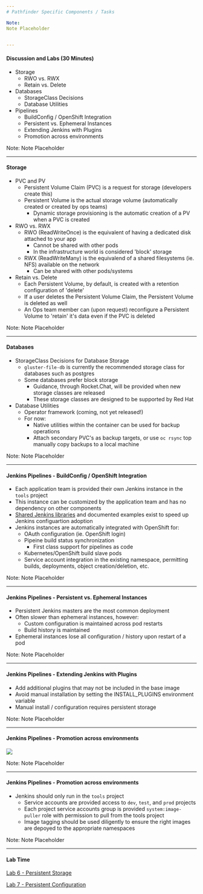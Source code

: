 ```yaml
---
# Pathfinder Specific Components / Tasks

Note:
Note Placeholder


---
```

#### Discussion and Labs (30 Minutes)
- Storage
  - RWO vs. RWX
  - Retain vs. Delete
- Databases
  - StorageClass Decisions
  - Database Utilities
- Pipelines
  - BuildConfig / OpenShift Integration
  - Persistent vs. Ephemeral Instances
  - Extending Jenkins with Plugins
  - Promotion across environments

Note:
Note Placeholder


---
#### Storage
- PVC and PV
  - Persistent Volume Claim (PVC) is a request for storage (developers create this)
  - Persistent Volume is the actual storage volume (automatically created or created by ops teams)
      - Dynamic storage provisioning is the automatic creation of a PV when a PVC is created
- RWO vs. RWX
  - RWO (ReadWriteOnce) is the equivalent of having a dedicated disk attached to your app
    - Cannot be shared with other pods
    - In the infrastructure world is considered 'block' storage
  - RWX (ReadWriteMany) is the equivalend of a shared filesystems (ie. NFS) available on the network
    - Can be shared with other pods/systems
- Retain vs. Delete
  - Each Persistent Volume, by default, is created with a retention configuration of 'delete'
  - If a user deletes the Persistent Volume Claim, the Persistent Volume is deleted as well
  - An Ops team member can (upon request) reconfigure a Persistent Volume to 'retain' it's data even if the PVC is deleted 

Note:
Note Placeholder


---
#### Databases
- StorageClass Decisions for Database Storage
  - `gluster-file-db` is currently the recommended storage class for databases such as postgres
  - Some databases prefer block storage
    - Guidance, through Rocket.Chat, will be provided when new storage classes are released
    - These storage classes are designed to be supported by Red Hat
- Database Utilities
  - Operator framework (coming, not yet released!)
  - For now: 
    - Native utilities within the container can be used for backup operations
    - Attach secondary PVC's as backup targets, or use `oc rsync` top manually copy backups to a local machine

Note:
Note Placeholder


---
#### Jenkins Pipelines - BuildConfig / OpenShift Integration
- Each application team is provided their own Jenkins instance in the `tools` project
- This instance can be customized by the application team and has no dependency on other components
- [Shared Jenkins libraries](https://pathfinder-faq-ocio-pathfinder-prod.pathfinder.gov.bc.ca/Jenkins/UsingTheSharedLib.html) and documented examples exist to speed up Jenkins configuartion adoption
- Jenkins instances are automatically integrated with OpenShift for: 
  - OAuth configuration (ie. OpenShift login)
  - Pipeine build status synchronization
    - First class support for pipelines as code
  - Kubernetes/OpenShift build slave pods
  - Service account integration in the existing namespace, permitting builds, deployments, object creation/deletion, etc. 

Note:
Note Placeholder


---
#### Jenkins Pipelines - Persistent vs. Ephemeral Instances
- Persistent Jenkins masters are the most common deployment
- Often slower than ephemeral instances, however: 
  - Custom configuration is maintained across pod restarts
  - Build history is maintained
- Ephemeral instances lose all configuration  / history upon restart of a pod

Note:
Note Placeholder


---
#### Jenkins Pipelines - Extending Jenkins with Plugins
- Add additional plugins that may not be included in the base image
- Avoid manual installation by setting the INSTALL_PLUGINS environment variable
- Manual install / configuration requires persistent storage

Note:
Note Placeholder


---
#### Jenkins Pipelines - Promotion across environments
![](content/05_pathfinder_specific_components_and_tasks/cicd.png)<!-- .element style="border: 0; background: None; box-shadow: None" -->

Note:
Note Placeholder


---
#### Jenkins Pipelines - Promotion across environments
- Jenkins should only run in the `tools` project
  - Service accounts are provided access to `dev`, `test`, and `prod` projects
  - Each project service accounts group is provided `system:image-puller` role with permission to pull from the tools project
  - Image tagging should be used diligently to ensure the right images are depoyed to the appropriate namespaces

Note:
Note Placeholder


---
#### Lab Time

[Lab 6 - Persistent Storage](http://labs-devops-platform-workshops.lab.pathfinder.gov.bc.ca/developer_operations/06_persistent_storage.html)

[Lab 7 - Persistent Configuration](http://labs-devops-platform-workshops.lab.pathfinder.gov.bc.ca/developer_operations/07_persistent_configurations.html)
